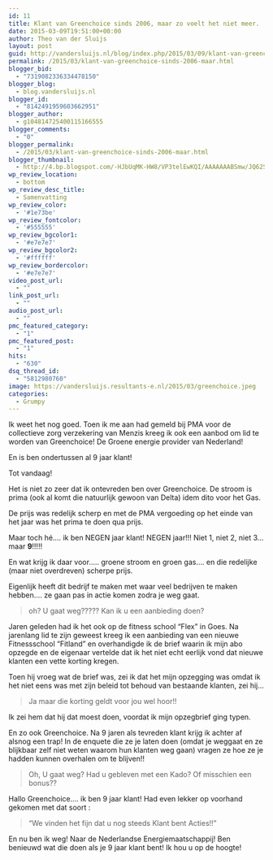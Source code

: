 ```yaml
---
id: 11
title: Klant van Greenchoice sinds 2006, maar zo voelt het niet meer.
date: 2015-03-09T19:51:00+00:00
author: Theo van der Sluijs
layout: post
guid: http://vandersluijs.nl/blog/index.php/2015/03/09/klant-van-greenchoice-sinds-2006-maar/
permalink: /2015/03/klant-van-greenchoice-sinds-2006-maar.html
blogger_bid:
  - "7319082336334478150"
blogger_blog:
  - blog.vandersluijs.nl
blogger_id:
  - "8142491959603662951"
blogger_author:
  - g104814725400115166555
blogger_comments:
  - "0"
blogger_permalink:
  - /2015/03/klant-van-greenchoice-sinds-2006-maar.html
blogger_thumbnail:
  - http://4.bp.blogspot.com/-HJbUqMK-HW8/VP3telEwKQI/AAAAAAABSmw/JQ62S8CGHic/s1600/greenchoice.jpeg
wp_review_location:
  - bottom
wp_review_desc_title:
  - Samenvatting
wp_review_color:
  - '#1e73be'
wp_review_fontcolor:
  - '#555555'
wp_review_bgcolor1:
  - '#e7e7e7'
wp_review_bgcolor2:
  - '#ffffff'
wp_review_bordercolor:
  - '#e7e7e7'
video_post_url:
  - ""
link_post_url:
  - ""
audio_post_url:
  - ""
pmc_featured_category:
  - "1"
pmc_featured_post:
  - "1"
hits:
  - "630"
dsq_thread_id:
  - "5812980760"
image: https://vandersluijs.resultants-e.nl/2015/03/greenchoice.jpeg
categories:
  - Grumpy
---
```

<div class="separator" style="clear: both; text-align: left;">
  Ik weet het nog goed. Toen ik me aan had gemeld bij PMA voor de collectieve zorg verzekering van Menzis kreeg ik ook een aanbod om lid te worden van Greenchoice! De Groene energie provider van Nederland!
</div>

En is ben ondertussen al 9 jaar klant!

Tot vandaag!
  
<!--more-->

Het is niet zo zeer dat ik ontevreden ben over Greenchoice. De stroom is prima (ook al komt die natuurlijk gewoon van Delta) idem dito voor het Gas.

De prijs was redelijk scherp en met de PMA vergoeding op het einde van het jaar was het prima te doen qua prijs.

Maar toch hé&#8230;. ik ben NEGEN jaar klant! NEGEN jaar!!! Niet 1, niet 2, niet 3&#8230; maar **9**!!!!!

En wat krijg ik daar voor&#8230;.. groene stroom en groen gas&#8230;. en die redelijke (maar niet overdreven) scherpe prijs.

Eigenlijk heeft dit bedrijf te maken met waar veel bedrijven te maken hebben&#8230;. ze gaan pas in actie komen zodra je weg gaat.

<blockquote class="tr_bq">
  <p>
    oh? U gaat weg????? Kan ik u een aanbieding doen?
  </p>
</blockquote>

Jaren geleden had ik het ook op de fitness school &#8220;Flex&#8221; in Goes. Na jarenlang lid te zijn geweest kreeg ik een aanbieding van een nieuwe Fitnessschool &#8220;Fitland&#8221; en overhandigde ik de brief waarin ik mijn abo opzegde en de eigenaar vertelde dat ik het niet echt eerlijk vond dat nieuwe klanten een vette korting kregen.

Toen hij vroeg wat de brief was, zei ik dat het mijn opzegging was omdat ik het niet eens was met zijn beleid tot behoud van bestaande klanten, zei hij&#8230;

<blockquote class="tr_bq">
  <p>
    Ja maar die korting geldt voor jou wel hoor!!
  </p>
</blockquote>

Ik zei hem dat hij dat moest doen, voordat ik mijn opzegbrief ging typen.

En zo ook Greenchoice. Na 9 jaren als tevreden klant krijg ik achter af alsnog een trap! In de enquete die ze je laten doen (omdat je weggaat en ze blijkbaar zelf niet weten waarom hun klanten weg gaan) vragen ze hoe ze je hadden kunnen overhalen om te blijven!!

<blockquote class="tr_bq">
  <p>
    Oh, U gaat weg? Had u gebleven met een Kado? Of misschien een bonus??
  </p>
</blockquote>

Hallo Greenchoice&#8230;. ik ben 9 jaar klant! Had even lekker op voorhand gekomen met dat soort :

<blockquote class="tr_bq">
  <p>
    &#8220;We vinden het fijn dat u nog steeds Klant bent Acties!!&#8221;
  </p>
</blockquote>

En nu ben ik weg! Naar de Nederlandse Energiemaatschappij! Ben benieuwd wat die doen als je 9 jaar klant bent! Ik hou u op de hoogte!
